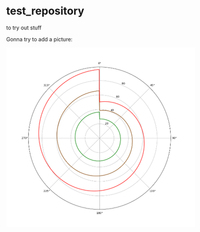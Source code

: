 # test_repository
to try out stuff

Gonna try to add a picture: 

![plot](https://raw.githubusercontent.com/Loitador41/test_repository/main/.github/images/Figure_Customizing_pipeline_zoom.png)
